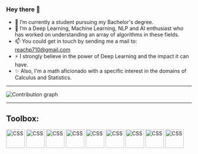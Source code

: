 ### Hey there 👋

- 🔭 I’m currently a student pursuing my Bachelor's degree.
- 🌱 I’m a Deep Learning, Machine Learning, NLP and AI enthusiast who has worked on understanding an array of algorithms in these fields.
- 📫 You could get in touch by sending me a mail to: reachp710@gmail.com
- ⚡ I strongly believe in the power of Deep Learning and the impact it can have.
- ✨ Also, I'm a math aficionado with a specific interest in the domains of Calculus and Statistics.

<hr/>
  <img src = "https://activity-graph.herokuapp.com/graph?username=PRITH-S07&theme=material-palenight&hide_border=true" alt = "Contribution graph"/>
<hr/>

## Toolbox:
<img src="https://cdn.jsdelivr.net/gh/devicons/devicon/icons/tensorflow/tensorflow-original.svg" alt="CSS" width="50" height="50"> <img src="https://cdn.jsdelivr.net/gh/devicons/devicon/icons/pandas/pandas-original-wordmark.svg" alt="CSS" width="50" height="50"/> <img src="https://cdn.jsdelivr.net/gh/devicons/devicon/icons/numpy/numpy-original-wordmark.svg" alt="CSS" width="50" height="50"/> <img src="https://cdn.jsdelivr.net/gh/devicons/devicon/icons/python/python-original.svg" alt="CSS" width="50" height="50"/> <img src="https://cdn.jsdelivr.net/gh/devicons/devicon/icons/jupyter/jupyter-original-wordmark.svg" alt="CSS" width="50" height="50"/> <img src="https://cdn.jsdelivr.net/gh/devicons/devicon/icons/azure/azure-original-wordmark.svg" alt="CSS" width="50" height="50"/> <img src="https://cdn.jsdelivr.net/gh/devicons/devicon/icons/html5/html5-original-wordmark.svg" alt="CSS" width="50" height="50"/> <img src="https://cdn.jsdelivr.net/gh/devicons/devicon/icons/css3/css3-original-wordmark.svg" alt="CSS" width="50" height="50"/> <img src="https://cdn.jsdelivr.net/gh/devicons/devicon/icons/javascript/javascript-original.svg" alt="CSS" width="50" height="50"/>
<!--
**PRITH-S07/PRITH-S07** is a ✨ _special_ ✨ repository because its `README.md` (this file) appears on your GitHub profile.

Here are some ideas to get you started:

- 🔭 I’m currently a student studyimg Computer Science.
- 🌱 I’m a Deep Learning and Machine Learning enthusiast who has worked on understanding an array of networks in deep learning.
- 📫 You could get in touch by sending me a mail to: reachp710@gmail.com
- ⚡ I strongly believe in the power of Deep Learning and the impact it can have.
- ✨ Also, I'm a math aficionado with a specific interest in the domains of Calculus and Statistics.
-->
